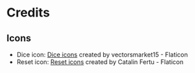 # Credits

## Icons

- Dice icon: [Dice icons](https://www.flaticon.com/free-icons/dice)
  created by vectorsmarket15 - Flaticon
- Reset icon: [Reset icons](https://www.flaticon.com/free-icons/reset)
  created by Catalin Fertu - Flaticon

